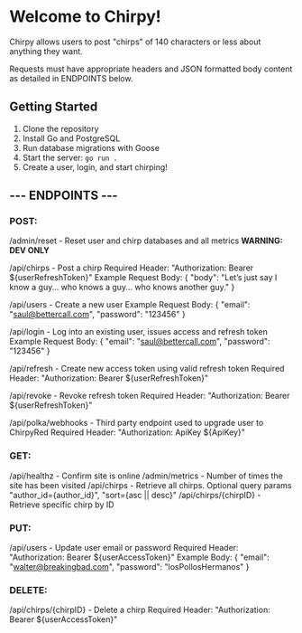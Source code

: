 # Welcome to Chirpy!

Chirpy allows users to post "chirps" of 140 characters or less about anything they want.

Requests must have appropriate headers and JSON formatted body content as detailed in ENDPOINTS below.

## Getting Started

1. Clone the repository
2. Install Go and PostgreSQL
3. Run database migrations with Goose
4. Start the server: `go run .`
5. Create a user, login, and start chirping!

## --- ENDPOINTS ---

### POST:

/admin/reset        - Reset user and chirp databases and all metrics **WARNING: DEV ONLY**

/api/chirps         - Post a chirp
    Required Header: "Authorization: Bearer ${userRefreshToken}"
    Example Request Body:
    {
        "body": "Let’s just say I know a guy... who knows a guy... who knows another guy."
    }

/api/users          - Create a new user
    Example Request Body:
    {
        "email": "saul@bettercall.com",
        "password": "123456"
    }

/api/login          - Log into an existing user, issues access and refresh token
    Example Request Body:
    {
        "email": "saul@bettercall.com",
        "password": "123456"
    }

/api/refresh        - Create new access token using valid refresh token
    Required Header: "Authorization: Bearer ${userRefreshToken}"

/api/revoke         - Revoke refresh token
    Required Header: "Authorization: Bearer ${userRefreshToken}"
    
/api/polka/webhooks - Third party endpoint used to upgrade user to ChirpyRed
    Required Header: "Authorization: ApiKey ${ApiKey}"


### GET:

/api/healthz          - Confirm site is online
/admin/metrics        - Number of times the site has been visited
/api/chirps           - Retrieve all chirps. Optional query params "author_id={author_id}", "sort={asc || desc}"
/api/chirps/{chirpID} - Retrieve specific chirp by ID

### PUT:

/api/users - Update user email or password
    Required Header: "Authorization: Bearer ${userAccessToken}"
    Example Body:
    {
        "email": "walter@breakingbad.com",
        "password": "losPollosHermanos"
    }

### DELETE:

/api/chirps/{chirpID} - Delete a chirp
    Required Header: "Authorization: Bearer ${userAccessToken}"